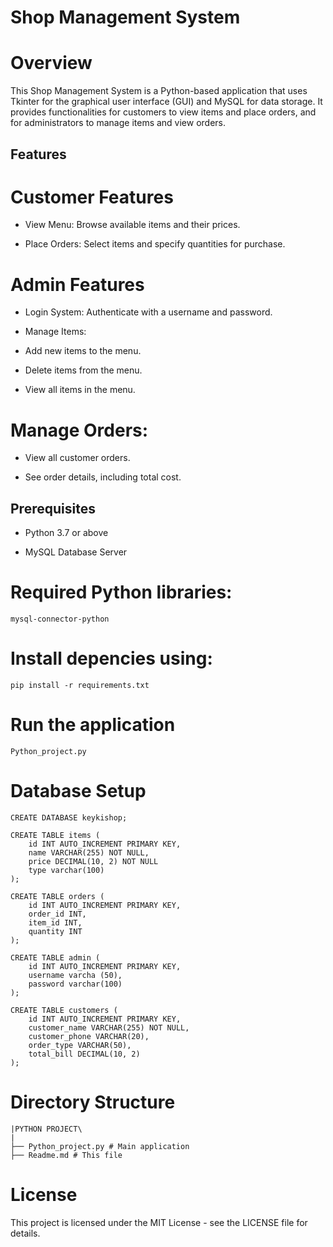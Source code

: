 # Shop Management System

# Overview

This Shop Management System is a Python-based application that uses Tkinter for the graphical user interface (GUI) and MySQL for data storage. It provides functionalities for customers to view items and place orders, and for administrators to manage items and view orders.

## Features

# Customer Features

* View Menu: Browse available items and their prices.

* Place Orders: Select items and specify quantities for purchase.

# Admin Features

* Login System: Authenticate with a username and password.

* Manage Items:

* Add new items to the menu.

* Delete items from the menu.

* View all items in the menu.

# Manage Orders:

* View all customer orders.

* See order details, including total cost.

## Prerequisites

* Python 3.7 or above

* MySQL Database Server

# Required Python libraries:

`mysql-connector-python`

# Install depencies using:

`pip install -r requirements.txt`

# Run the application

`Python_project.py`


# Database Setup

```
CREATE DATABASE keykishop;

CREATE TABLE items (
    id INT AUTO_INCREMENT PRIMARY KEY,
    name VARCHAR(255) NOT NULL,
    price DECIMAL(10, 2) NOT NULL
    type varchar(100)
);

CREATE TABLE orders (
    id INT AUTO_INCREMENT PRIMARY KEY,
    order_id INT,
    item_id INT,
    quantity INT
);

CREATE TABLE admin (
    id INT AUTO_INCREMENT PRIMARY KEY,
    username varcha (50),
    password varchar(100)
);

CREATE TABLE customers (
    id INT AUTO_INCREMENT PRIMARY KEY,
    customer_name VARCHAR(255) NOT NULL,
    customer_phone VARCHAR(20),
    order_type VARCHAR(50),
    total_bill DECIMAL(10, 2)
);

```
# Directory Structure

```
|PYTHON PROJECT\
|
├── Python_project.py # Main application
├── Readme.md # This file
```

# License

This project is licensed under the MIT License - see the LICENSE file for details.
